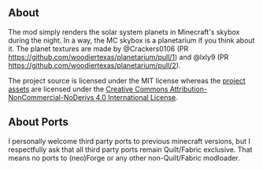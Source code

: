 ## About
The mod simply renders the solar system planets in Minecraft's skybox during the night. In a way, the MC skybox is a planetarium if you think about it.
The planet textures are made by @Crackers0106 (PR https://github.com/woodiertexas/planetarium/pull/1) and @lxly9 (PR https://github.com/woodiertexas/planetarium/pull/2).

The project source is licensed under the MIT license whereas the [project assets](https://github.com/woodiertexas/planetarium/tree/1.20.1/src/main/resources/assets/planetarium) are licensed under the
[Creative Commons Attribution-NonCommercial-NoDerivs 4.0 International License](https://creativecommons.org/licenses/by-nc-nd/4.0/deed.en).

## About Ports
I personally welcome third party ports to previous minecraft versions, but I respectfully ask that all third party ports remain Quilt/Fabric exclusive. That means no ports to (neo)Forge or any other non-Quilt/Fabric modloader.
